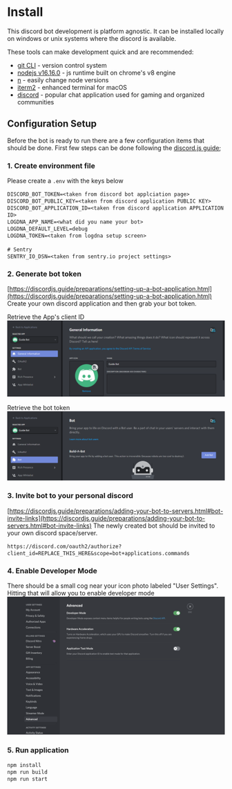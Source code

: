 # Install

This discord bot development is platform agnostic. It can be installed locally on windows or unix systems where the discord is available.

These tools can make development quick and are recommended:

-   [git CLI](https://git-scm.com) - version control system
-   [nodejs v16.16.0](https://nodejs.org/en/) - js runtime built on chrome's v8 engine
-   [n](https://github.com/tj/n) - easily change node versions
-   [iterm2](https://iterm2.com/) - enhanced terminal for macOS
-   [discord](https://discord.com/) - popular chat application used for gaming and organized communities

## Configuration Setup

Before the bot is ready to run there are a few configuration items that should be done. First few steps can be done following
the [discord.js guide](https://discordjs.guide/#before-you-begin);

### 1. Create environment file

Please create a `.env` with the keys below

```
DISCORD_BOT_TOKEN=<taken from discord bot applciation page>
DISCORD_BOT_PUBLIC_KEY=<taken from discord application PUBLIC KEY>
DISCORD_BOT_APPLICATION_ID=<taken from discord application APPLICATION ID>
LOGDNA_APP_NAME=<what did you name your bot>
LOGDNA_DEFAULT_LEVEL=debug
LOGDNA_TOKEN=<taken from logdna setup screen>  

# Sentry
SENTRY_IO_DSN=<taken from sentry.io project settings>

```

### 2. Generate bot token

[https://discordjs.guide/preparations/setting-up-a-bot-application.html](https://discordjs.guide/preparations/setting-up-a-bot-application.html)
Create your own discord application and then grab your bot token.  

Retrieve the App's client ID
![](images/create_app.png)

Retrieve the bot token
![](images/create_bot.png)

### 3. Invite bot to your personal discord

[https://discordjs.guide/preparations/adding-your-bot-to-servers.html#bot-invite-links](https://discordjs.guide/preparations/adding-your-bot-to-servers.html#bot-invite-links)
The newly created bot should be invited to your own discord space/server.

```
https://discord.com/oauth2/authorize?client_id=REPLACE_THIS_HERE&scope=bot+applications.commands
```

### 4. Enable Developer Mode

There should be a small cog near your icon photo labeled "User Settings". Hitting that will allow you to enable developer mode  
![](images/discord_developer_mode.png)

### 5. Run application

```
npm install
npm run build
npm run start
```